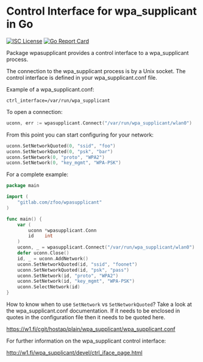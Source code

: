 # Control Interface for wpa_supplicant in Go

[![ISC License](https://img.shields.io/badge/license-ISC-blue.svg)](https://gitlab.com/zfoo/wpasupplicant/blob/master/LICENSE)
[![Go Report Card](https://goreportcard.com/badge/gitlab.com/zfoo/wpasupplicant)](https://goreportcard.com/report/gitlab.com/zfoo/wpasupplicant)

Package wpasupplicant provides a control interface to a wpa_supplicant process.

The connection to the wpa_supplicant process is by a Unix socket. The control
interface is defined in your wpa_supplicant.conf file.

Example of a wpa_supplicant.conf:

```
ctrl_interface=/var/run/wpa_supplicant
```

To open a connection:

```go
uconn, err := wpasupplicant.Connect("/var/run/wpa_supplicant/wlan0")
```

From this point you can start configuring for your network:

```go
uconn.SetNetworkQuoted(0, "ssid", "foo")
uconn.SetNetworkQuoted(0, "psk", "bar")
uconn.SetNetwork(0, "proto", "WPA2")
uconn.SetNetwork(0, "key_mgmt", "WPA-PSK")
```

For a complete example:

```go
package main

import (
	"gitlab.com/zfoo/wpasupplicant"
)

func main() {
	var (
		uconn *wpasupplicant.Conn
		id    int
	)
	uconn, _ = wpasupplicant.Connect("/var/run/wpa_supplicant/wlan0")
	defer uconn.Close()
	id, _ = uconn.AddNetwork()
	uconn.SetNetworkQuoted(id, "ssid", "foonet")
	uconn.SetNetworkQuoted(id, "psk", "pass")
	uconn.SetNetwork(id, "proto", "WPA2")
	uconn.SetNetwork(id, "key_mgmt", "WPA-PSK")
	uconn.SelectNetwork(id)
}

```

How to know when to use `SetNetwork` vs `SetNetworkQuoted`? Take a look at the wpa_supplicant.conf
documentation. If it needs to be enclosed in quotes in the configuration file then it needs to be
quoted here.

https://w1.fi/cgit/hostap/plain/wpa_supplicant/wpa_supplicant.conf

For further information on the wpa_supplicant control interface:

http://w1.fi/wpa_supplicant/devel/ctrl_iface_page.html
